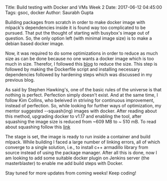 Title: Build testing with Docker and VMs Week 2
Date: 2017-06-12 04:45:00
Tags: gsoc, docker
Author: Saurabh Gupta

Building packages from scratch in order to make docker image with mlpack's 
dependencies inside it is found  way too complicated to be pursued. That put
the thought of starting with busybox's image out of question.
So, the only option left (with minimal image size) is to make a debian based
docker image. 

Now, it was required to do some optimizations in order to reduce as much size
as can be done because no one wants a docker image which is too much in size.
Therefor, I followed this [blog](https://wiki.debian.org/ReduceDebian) to 
reduce the size. This step is followed by making the Dockerfile script and
installing necessary dependencies followed by hardening steps which was 
discussed in my previous blog. 

As said by Stephen Hawking's, one of the basic rules of the universe is that 
nothing is perfect. Perfection simply doesn't exist. And at the same time, I 
follow Kim Collins, who beleived in striving for continuous improvement, instead
of perfection. So, while looking for further ways of optimization, my mentor
suggested --squash(ing) images with docker. After reading about this method,
upgrading docker to v1.17 and enabling the tool, after squashing the image size
is reduced from ~609 MB to ~ 510 mB. To read about squashing follow this 
[link](https://blog.docker.com/2017/01/whats-new-in-docker-1-13/)

The stage is set, the image is ready to run inside a container and build mlpack.
While building I faced a large number of linking errors, all of which converge
to a single solution, i.e., to install c++ armadillo library from source instead
of using the package manager. After all this is done, now I am looking to add
some suitable docker plugin on Jenkins server (the masterblaster) to enable me
add build steps with Docker. 

Stay tuned for more updates from coming weeks! Keep coding!  